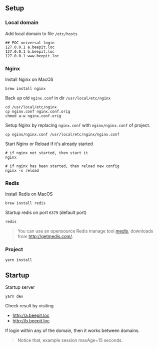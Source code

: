 ## Setup

### Local domain

Add local domain to file `/etc/hosts`

```text
## POC universal login
127.0.0.1 a.beepit.loc
127.0.0.1 b.beepit.loc
127.0.0.1 www.beepit.loc
```

### Nginx

Install Nginx on MacOS

```
brew install nginx 
```

Back up old `nginx.conf` in dir `/usr/local/etc/nginx`

```
cd /usr/local/etc/nginx
cp nginx.conf nginx.conf.orig
chmod a-w nginx.conf.orig
```

Setup Nginx by replacing `nginx.conf` with `nginx/nginx.conf` of project.

```
cp nginx/nginx.conf /usr/local/etc/nginx/nginx.conf
```

Start Nginx or Reload if it's already started

```
# if nginx not started, then start it
nginx

# if nginx has been started, then reload new config
nginx -s reload
```

### Redis

Install Redis on MacOS

```
brew install redis
```

Startup redis on port `6379` (default port)

```
redis
```

> You can use an opensource Redis manage tool [*medis*](http://getmedis.com/), downloads from http://getmedis.com/.

### Project

```
yarn install
```

## Startup

Startup server

```
yarn dev
```

Check result by visiting

- http://a.beepit.loc
- http://b.beepit.loc

If login within any of the domain, then it works between domains.

> Notice that, example session maxAge=15 seconds.

